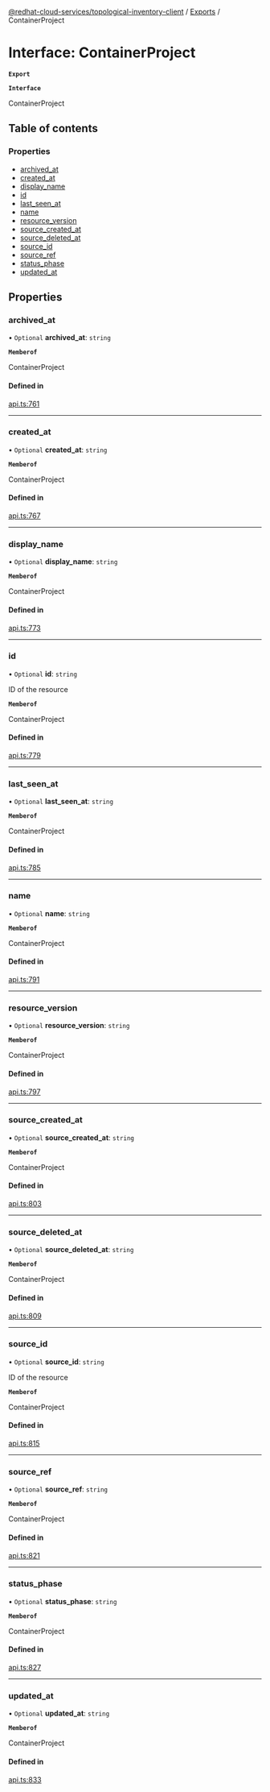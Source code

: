 [@redhat-cloud-services/topological-inventory-client](../README.md) / [Exports](../modules.md) / ContainerProject

# Interface: ContainerProject

**`Export`**

**`Interface`**

ContainerProject

## Table of contents

### Properties

- [archived\_at](ContainerProject.md#archived_at)
- [created\_at](ContainerProject.md#created_at)
- [display\_name](ContainerProject.md#display_name)
- [id](ContainerProject.md#id)
- [last\_seen\_at](ContainerProject.md#last_seen_at)
- [name](ContainerProject.md#name)
- [resource\_version](ContainerProject.md#resource_version)
- [source\_created\_at](ContainerProject.md#source_created_at)
- [source\_deleted\_at](ContainerProject.md#source_deleted_at)
- [source\_id](ContainerProject.md#source_id)
- [source\_ref](ContainerProject.md#source_ref)
- [status\_phase](ContainerProject.md#status_phase)
- [updated\_at](ContainerProject.md#updated_at)

## Properties

### archived\_at

• `Optional` **archived\_at**: `string`

**`Memberof`**

ContainerProject

#### Defined in

[api.ts:761](https://github.com/RedHatInsights/javascript-clients/blob/master/packages/topological-inventory/api.ts#L761)

___

### created\_at

• `Optional` **created\_at**: `string`

**`Memberof`**

ContainerProject

#### Defined in

[api.ts:767](https://github.com/RedHatInsights/javascript-clients/blob/master/packages/topological-inventory/api.ts#L767)

___

### display\_name

• `Optional` **display\_name**: `string`

**`Memberof`**

ContainerProject

#### Defined in

[api.ts:773](https://github.com/RedHatInsights/javascript-clients/blob/master/packages/topological-inventory/api.ts#L773)

___

### id

• `Optional` **id**: `string`

ID of the resource

**`Memberof`**

ContainerProject

#### Defined in

[api.ts:779](https://github.com/RedHatInsights/javascript-clients/blob/master/packages/topological-inventory/api.ts#L779)

___

### last\_seen\_at

• `Optional` **last\_seen\_at**: `string`

**`Memberof`**

ContainerProject

#### Defined in

[api.ts:785](https://github.com/RedHatInsights/javascript-clients/blob/master/packages/topological-inventory/api.ts#L785)

___

### name

• `Optional` **name**: `string`

**`Memberof`**

ContainerProject

#### Defined in

[api.ts:791](https://github.com/RedHatInsights/javascript-clients/blob/master/packages/topological-inventory/api.ts#L791)

___

### resource\_version

• `Optional` **resource\_version**: `string`

**`Memberof`**

ContainerProject

#### Defined in

[api.ts:797](https://github.com/RedHatInsights/javascript-clients/blob/master/packages/topological-inventory/api.ts#L797)

___

### source\_created\_at

• `Optional` **source\_created\_at**: `string`

**`Memberof`**

ContainerProject

#### Defined in

[api.ts:803](https://github.com/RedHatInsights/javascript-clients/blob/master/packages/topological-inventory/api.ts#L803)

___

### source\_deleted\_at

• `Optional` **source\_deleted\_at**: `string`

**`Memberof`**

ContainerProject

#### Defined in

[api.ts:809](https://github.com/RedHatInsights/javascript-clients/blob/master/packages/topological-inventory/api.ts#L809)

___

### source\_id

• `Optional` **source\_id**: `string`

ID of the resource

**`Memberof`**

ContainerProject

#### Defined in

[api.ts:815](https://github.com/RedHatInsights/javascript-clients/blob/master/packages/topological-inventory/api.ts#L815)

___

### source\_ref

• `Optional` **source\_ref**: `string`

**`Memberof`**

ContainerProject

#### Defined in

[api.ts:821](https://github.com/RedHatInsights/javascript-clients/blob/master/packages/topological-inventory/api.ts#L821)

___

### status\_phase

• `Optional` **status\_phase**: `string`

**`Memberof`**

ContainerProject

#### Defined in

[api.ts:827](https://github.com/RedHatInsights/javascript-clients/blob/master/packages/topological-inventory/api.ts#L827)

___

### updated\_at

• `Optional` **updated\_at**: `string`

**`Memberof`**

ContainerProject

#### Defined in

[api.ts:833](https://github.com/RedHatInsights/javascript-clients/blob/master/packages/topological-inventory/api.ts#L833)
